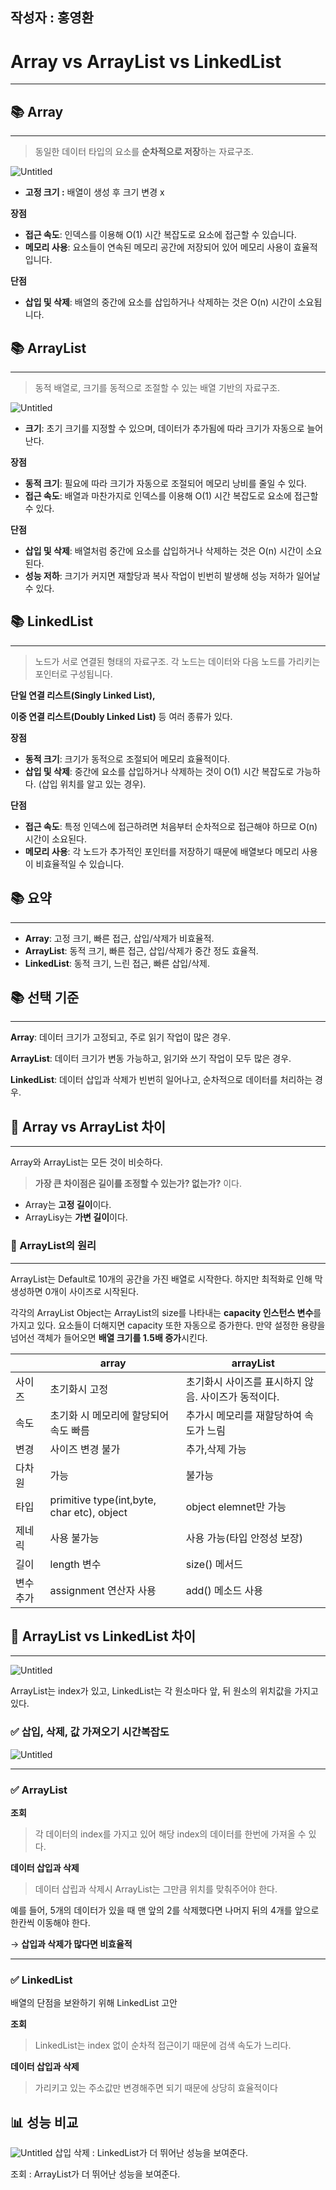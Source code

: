 ## 작성자 : 홍영환
# Array vs ArrayList vs LinkedList

---

## **📚 Array**

---

> 동일한 데이터 타입의 요소를 **순차적으로 저장**하는 자료구조.
> 

![Untitled](https://github.com/EN-CS-STUDY/CS_STUDY/assets/77156858/5eb28c32-d3c7-46de-8180-b0da77e1c2b8)

- **고정 크기 :** 배열이 생성 후 크기 변경 x

**장점**

- **접근 속도**: 인덱스를 이용해 O(1) 시간 복잡도로 요소에 접근할 수 있습니다.
- **메모리 사용**: 요소들이 연속된 메모리 공간에 저장되어 있어 메모리 사용이 효율적입니다.

**단점**

- **삽입 및 삭제**: 배열의 중간에 요소를 삽입하거나 삭제하는 것은 O(n) 시간이 소요됩니다.

## **📚 ArrayList**

---

> 동적 배열로, 크기를 동적으로 조절할 수 있는 배열 기반의 자료구조.
> 

![Untitled](https://github.com/EN-CS-STUDY/CS_STUDY/assets/77156858/5eb28c32-d3c7-46de-8180-b0da77e1c2b8)

- **크기**: 초기 크기를 지정할 수 있으며, 데이터가 추가됨에 따라 크기가 자동으로 늘어난다.

**장점**

- **동적 크기**: 필요에 따라 크기가 자동으로 조절되어 메모리 낭비를 줄일 수 있다.
- **접근 속도**: 배열과 마찬가지로 인덱스를 이용해 O(1) 시간 복잡도로 요소에 접근할 수 있다.

**단점**

- **삽입 및 삭제**: 배열처럼 중간에 요소를 삽입하거나 삭제하는 것은 O(n) 시간이 소요된다.
- **성능 저하**: 크기가 커지면 재할당과 복사 작업이 빈번히 발생해 성능 저하가 일어날 수 있다.

## **📚 LinkedList**

---

> 노드가 서로 연결된 형태의 자료구조. 각 노드는 데이터와 다음 노드를 가리키는 포인터로 구성됩니다.
> 

**단일 연결 리스트(Singly Linked List),** 

**이중 연결 리스트(Doubly Linked List)** 등 여러 종류가 있다.

**장점**

- **동적 크기**: 크기가 동적으로 조절되어 메모리 효율적이다.
- **삽입 및 삭제**: 중간에 요소를 삽입하거나 삭제하는 것이 O(1) 시간 복잡도로 가능하다. (삽입 위치를 알고 있는 경우).

**단점**

- **접근 속도**: 특정 인덱스에 접근하려면 처음부터 순차적으로 접근해야 하므로 O(n) 시간이 소요된다.
- **메모리 사용**: 각 노드가 추가적인 포인터를 저장하기 때문에 배열보다 메모리 사용이 비효율적일 수 있습니다.

## **📚 요약**

---

- **Array**: 고정 크기, 빠른 접근, 삽입/삭제가 비효율적.
- **ArrayList**: 동적 크기, 빠른 접근, 삽입/삭제가 중간 정도 효율적.
- **LinkedList**: 동적 크기, 느린 접근, 빠른 삽입/삭제.

## **📚 선택 기준**

---

**Array**: 데이터 크기가 고정되고, 주로 읽기 작업이 많은 경우.

**ArrayList**: 데이터 크기가 변동 가능하고, 읽기와 쓰기 작업이 모두 많은 경우.

**LinkedList**: 데이터 삽입과 삭제가 빈번히 일어나고, 순차적으로 데이터를 처리하는 경우.

## 🤔 Array vs ArrayList 차이

---

Array와 ArrayList는 모든 것이 비슷하다. 

> **가장 큰 차이점은 길이를 조정할 수 있는가? 없는가?** 이다.
> 

- Array는 **고정 길이**이다.
- ArrayLisy는 **가변 길이**이다.

### 📌 ArrayList의 원리

---

ArrayList는 Default로 10개의 공간을 가진 배열로 시작한다. 하지만 최적화로 인해 막 생성하면 0개이 사이즈로 시작된다. 

각각의 ArrayList Object는 ArrayList의 size를 나타내는 **capacity 인스턴스 변수**를 가지고 있다. 요소들이 더해지면 capacity 또한 자동으로 증가한다. 만약 설정한 용량을 넘어선 객체가 들어오면 **배열 크기를 1.5배 증가**시킨다.

|  | array | arrayList |
| --- | --- | --- |
| 사이즈 | 초기화시 고정 | 초기화시 사이즈를 표시하지 않음. 사이즈가 동적이다. |
| 속도 | 초기화 시 메모리에 할당되어 속도 빠름 | 추가시 메모리를 재할당하여 속도가 느림 |
| 변경 | 사이즈 변경 불가 | 추가,삭제 가능 |
| 다차원 | 가능 | 불가능 |
| 타입 | primitive type(int,byte, char etc), object | object elemnet만 가능 |
| 제네릭 | 사용 불가능 | 사용 가능(타입 안정성 보장) |
| 길이 | length 변수 | size() 메서드 |
| 변수 추가 | assignment 연산자 사용 | add() 메소드 사용 |

## 🤔 ArrayList vs LinkedList 차이

---

![Untitled](https://github.com/EN-CS-STUDY/CS_STUDY/assets/77156858/c2f76dc8-acc1-4f93-8de4-2540a7d411c4)

ArrayList는 index가 있고, LinkedList는 각 원소마다 앞, 뒤 원소의 위치값을 가지고 있다.

### ✅ 삽입, 삭제, 값 가져오기 시간복잡도

![Untitled](https://github.com/EN-CS-STUDY/CS_STUDY/assets/77156858/f6fc35d6-2072-474c-a678-9560715c57ec)

---

### ✅ ArrayList

**조회**

> 각 데이터의 index를 가지고 있어 해당 index의 데이터를 한번에 가져올 수 있다.
> 

**데이터 삽입과 삭제**

> 데이터 삽립과 삭제시 ArrayList는 그만큼 위치를 맞춰주어야 한다.
> 

예를 들어, 5개의 데이터가 있을 때 맨 앞의 2를 삭제했다면 나머지 뒤의 4개를 앞으로 한칸씩 이동해야 한다.

→ **삽입과 삭제가 많다면 비효율적**

---

### ✅ LinkedList

배열의 단점을 보완하기 위해 LinkedList 고안

**조회**

> LinkedList는 index 없이 순차적 접근이기 때문에 검색 속도가 느리다.
> 

**데이터 삽입과 삭제**

> 가리키고 있는 주소값만 변경해주면 되기 때문에 상당히 효율적이다
> 

## 📊 성능 비교

![Untitled](https://github.com/EN-CS-STUDY/CS_STUDY/assets/77156858/d3e4f227-02e2-49d9-a87c-2a2bdf09bb05)
삽입 삭제 : LinkedList가 더 뛰어난 성능을 보여준다.

조회 : ArrayList가 더 뛰어난 성능을 보여준다.
